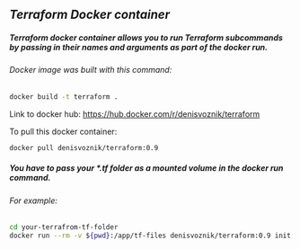 
## _Terraform Docker container_


##### Terraform docker container allows you to run Terraform subcommands by passing in their names and arguments as part of the docker run.

###### Docker image was built with this command:
```sh
docker build -t terraform .
```


Link to docker hub:
https://hub.docker.com/r/denisvoznik/terraform

To pull this docker container:
```sh
docker pull denisvoznik/terraform:0.9
```

##### You have to pass your *.tf folder as a mounted volume in the docker run command.

###### For example:


```sh
cd your-terrafrom-tf-folder
docker run --rm -v ${pwd}:/app/tf-files denisvoznik/terraform:0.9 init
```

